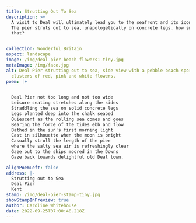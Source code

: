 ```yaml
---
title: Strutting Out To Sea
description: >+
  A visit to Deal will ultimately lead you to the seafront and its iconic pier.
  The pier struts out to sea, unapologetically on concrete legs, how smart is
  that? 


collection: Wonderful Britain
aspect: landscape
image: /img/deal-pier-beach-flowers1-tiny.jpg
metaImage: /img/face.jpg
alt: Deal Pier strutting out to sea, side view with a pebble beach sporting
  clusters of red, pink and white flowers.
poem: |+
  

  Deal Pier not too long and not too wide
  Leisure seating stretches along the sides
  Straddling the sea on solid concrete legs
  Legs planted deep into the chalk seabed
  Quiescent as the rolling sea comes and goes
  Bearing the force of the tides ebb and flow
  Bathed in the sun's first morning light 
  Cast in silhouette when the moon is bright
  Casually stroll the length of the pier
  where the salty sea air is refreshingly clear
  Gaze out to the ships moored in the Downs
  Gaze back towards delightful old Deal town.

alignPoemLeft: false
address: |-
  Strutting out to Sea
  Deal Pier
  Kent
stamp: /img/deal-pier-stamp-tiny.jpg
showStampInPreview: true
author: Caroline Whitehouse
date: 2022-09-25T07:00:48.218Z
---
```

